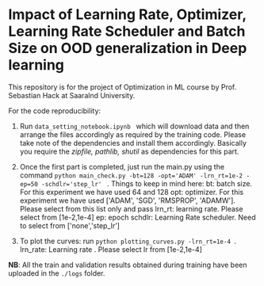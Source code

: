 # Impact of Learning Rate, Optimizer, Learning Rate Scheduler and Batch Size on OOD generalization in Deep learning

This repository is for the project of Optimization in ML course by Prof. Sebastian Hack at Saaralnd University.

For the code reproducibility:
1. Run ```data_setting_notebook.ipynb ``` which will download data and then arrange the files accordingly as required by the training code. Please take note of the dependencies and install them accordingly. Basically you require the *zipfile, pathlib, shutil* as dependencies for this part.
2. Once the first part is completed, just run the main.py using the command ```python main_check.py -bt=128 -opt='ADAM' -lrn_rt=1e-2 -ep=50 -schdlr='step_lr' ``` . 
    Things to keep in mind here: 
    bt: batch size. For this experiment we have used 64 and 128
    opt: optimizer. For this experiment we have used ['ADAM', 'SGD', 'RMSPROP', 'ADAMW']. Please select from this list only and pass
    lrn_rt: learning rate. Please select from [1e-2,1e-4]
    ep: epoch
    schdlr: Learning Rate scheduler. Need to select from ['none','step_lr']
  
 
3. To plot the curves: run ```python plotting_curves.py -lrn_rt=1e-4 ```. 
    lrn_rate: Learning rate . Please select lr from [1e-2,1e-4]

**NB**: All the train and validation results obtained during training have been uploaded in the ```./logs``` folder.
